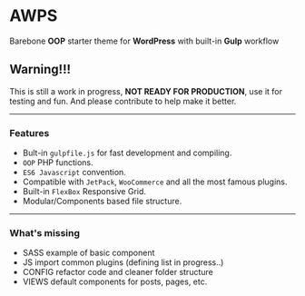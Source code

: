 # AWPS
Barebone **OOP** starter theme for **WordPress** with built-in **Gulp** workflow

## Warning!!!
This is still a work in progress, **NOT READY FOR PRODUCTION**, use it for testing and fun.
And please contribute to help make it better.


---


### Features

* Bult-in `gulpfile.js` for fast development and compiling.
* `OOP` PHP functions.
* `ES6 Javascript` convention.
* Compatible with `JetPack`, `WooCommerce` and all the most famous plugins.
* Built-in `FlexBox` Responsive Grid.
* Modular/Components based file structure.


---


### What's missing

* SASS example of basic component
* JS import common plugins (defining list in progress..)
* CONFIG refactor code and cleaner folder structure
* VIEWS default components for posts, pages, etc.
